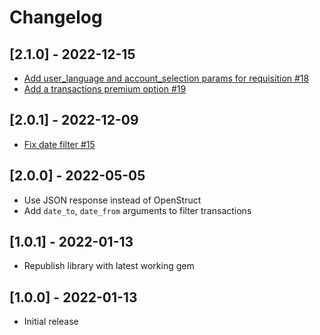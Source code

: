 # Changelog

## [2.1.0] - 2022-12-15

- [Add user_language and account_selection params for requisition #18](https://github.com/nordigen/nordigen-ruby/pull/18)
- [Add a transactions premium option #19](https://github.com/nordigen/nordigen-ruby/pull/19)

## [2.0.1] - 2022-12-09

- [Fix date filter #15](https://github.com/nordigen/nordigen-ruby/pull/15)

## [2.0.0] - 2022-05-05

- Use JSON response instead of OpenStruct
- Add `date_to`, `date_from` arguments to filter transactions


## [1.0.1] - 2022-01-13

- Republish library with latest working gem

## [1.0.0] - 2022-01-13

- Initial release
